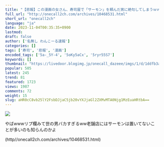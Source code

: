 ```yaml
---
title: "【悲報】この漫画の女さん、寿司屋で「サーモン」を頼んだ男に絶句してしまうｗｗｗｗ "
full_url: "http://onecall2ch.com/archives/10468531.html"
short_url: "onecall2ch"
language: "ja"
date: 2023-11-04T00:35:35+0900
lastmod: 
draft: false
author: ['名無し わんこーる速報']
categories: []
tags: ['寿司', '悲報', '漫画']
encoded_tags: ['5a-_5Y-4', '5oKy5aCx', '5ryr55S7']
keywords: []
thumbnail: "https://livedoor.blogimg.jp/onecall_dazeee/imgs/1/d/1ddfb3a7.jpg"
popular: 505
latest: 245
trend: 81
featured: 1723
views: 1987
comments: 72
weight: 15
slug: aHR0cC8vb25lY2FsbDJjaC5jb20vYXJjaGl2ZXMvMTA0Njg1MzEuaHRtbA==
---
```


![](https://livedoor.blogimg.jp/onecall_dazeee/imgs/1/d/1ddfb3a7.jpg)

<span><a></a><p>やばwwwリプ欄みて世の男バカすぎるww老舗店にはサーモンは置いてないことが多いのも知らんのかよ <a target='_blank' href='https//t.co/iXDdSUmlMa'></a> </p></span>

(http//onecall2ch.com/archives/10468531.html)
